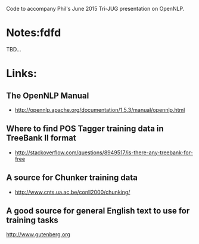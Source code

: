 Code to accompany Phil's June 2015 Tri-JUG presentation
on OpenNLP.

# Notes:fdfd

TBD...

# Links:

## The OpenNLP Manual
* http://opennlp.apache.org/documentation/1.5.3/manual/opennlp.html

## Where to find POS Tagger training data in TreeBank II format
* http://stackoverflow.com/questions/8949517/is-there-any-treebank-for-free

## A source for Chunker training data
* http://www.cnts.ua.ac.be/conll2000/chunking/

## A good source for general English text to use for training tasks
http://www.gutenberg.org
